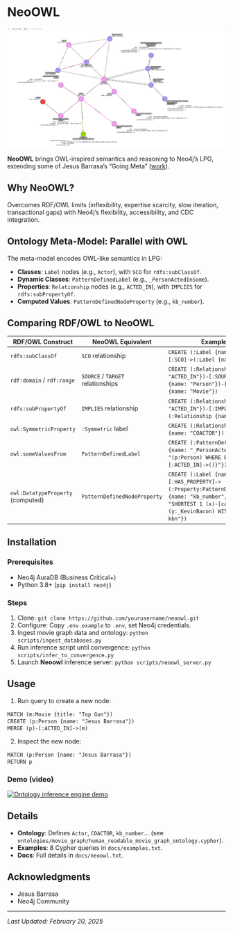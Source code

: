 # NeoOWL

![Movie Graph](media/arrows_app_movie_graph_ontology.png)

**NeoOWL** brings OWL-inspired semantics and reasoning to Neo4j’s LPG, extending some of Jesus Barrasa’s “Going Meta” ([work](https://github.com/jbarrasa/goingmeta/tree/main/session04)).

## Why NeoOWL?

Overcomes RDF/OWL limits (inflexibility, expertise scarcity, slow iteration, transactional gaps) with Neo4j’s flexibility, accessibility, and CDC integration.

## Ontology Meta-Model: Parallel with OWL

The meta-model encodes OWL-like semantics in LPG:
- **Classes**: `Label` nodes (e.g., `Actor`), with `SCO` for `rdfs:subClassOf`.
- **Dynamic Classes**: `PatternDefinedLabel` (e.g., `_PersonActedInSome`).
- **Properties**: `Relationship` nodes (e.g., `ACTED_IN`), with `IMPLIES` for `rdfs:subPropertyOf`.
- **Computed Values**: `PatternDefinedNodeProperty` (e.g., `kb_number`).

## Comparing RDF/OWL to NeoOWL

| RDF/OWL Construct                | NeoOWL Equivalent                       | Example Cypher                          |
|----------------------------------|-----------------------------------------|-----------------------------------------|
| `rdfs:subClassOf`                | `SCO` relationship                      | `CREATE (:Label {name: "Actor"})-[:SCO]->(:Label {name: "Person"})` |
| `rdf:domain` / `rdf:range`       | `SOURCE` / `TARGET` relationships       | `CREATE (:Relationship {name: "ACTED_IN"})-[:SOURCE]->(:Label {name: "Person"})-[:TARGET]->(:Label {name: "Movie"})` |
| `rdfs:subPropertyOf`             | `IMPLIES` relationship                  | `CREATE (:Relationship {name: "ACTED_IN"})-[:IMPLIES]->(:Relationship {name: "INVOLVED_IN"})` |
| `owl:SymmetricProperty`          | `:Symmetric` label                      | `CREATE (:Relationship:Symmetric {name: "COACTOR"})` |
| `owl:someValuesFrom`             | `PatternDefinedLabel`                   | `CREATE (:PatternDefinedLabel:Label {name: "_PersonActedInSome", pattern: "(p:Person) WHERE EXISTS {(p)-[:ACTED_IN]->()}"})` |
| `owl:DatatypeProperty` (computed)| `PatternDefinedNodeProperty`            | `CREATE (:Label {name: "Actor"})-[:HAS_PROPERTY]->(:Property:PatternDefinedNodeProperty {name: "kb_number", pattern: "SHORTEST 1 (x)-[ca:COACTOR]-*(y:_KevinBacon) WITH size(ca) AS kbn"})` |


## Installation

### Prerequisites
- Neo4j AuraDB (Business Critical+)
- Python 3.8+ (`pip install neo4j`)

### Steps
1. Clone: `git clone https://github.com/yourusername/neoowl.git`
2. Configure: Copy `.env.example` to `.env`, set Neo4j credentials.
3. Ingest movie graph data and ontology: `python scripts/ingest_databases.py`
4. Run inference script until convergence: `python scripts/infer_to_convergence.py`
5. Launch **Neoowl** inference server: `python scripts/neoowl_server.py`

## Usage

1. Run query to create a new node:
```cypher
MATCH (m:Movie {title: "Top Gun"})
CREATE (p:Person {name: "Jesus Barrasa"})
MERGE (p)-[:ACTED_IN]->(m)
```
2. Inspect the new node:
```cypher
MATCH (p:Person {name: "Jesus Barrasa"})
RETURN p
```

### Demo (video)

[![Ontology inference engine demo](https://img.youtube.com/vi/wnMCs-knI0Y/0.jpg)](https://www.youtube.com/watch?v=wnMCs-knI0Y)

## Details

- **Ontology**: Defines `Actor`, `COACTOR`, `kb_number`... (see `ontologies/movie_graph/human_readable_movie_graph_ontology.cypher`).
- **Examples**: 8 Cypher queries in `docs/examples.txt`.
- **Docs**: Full details in `docs/neoowl.txt`.

## Acknowledgments

- Jesus Barrasa
- Neo4j Community

---
*Last Updated: February 20, 2025*